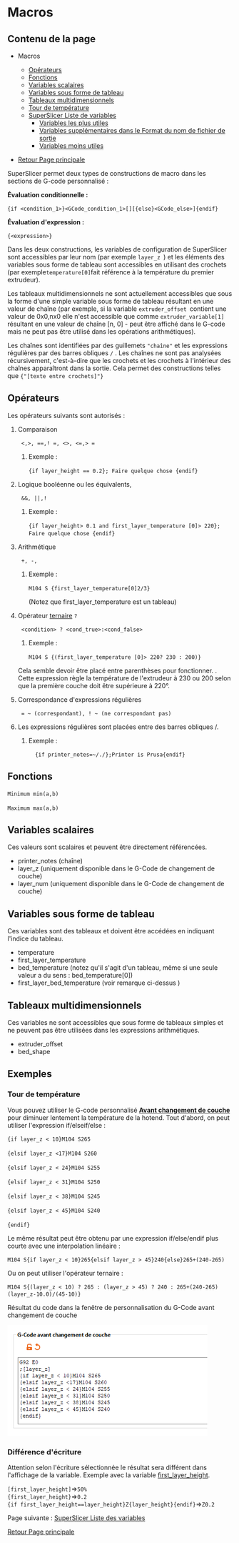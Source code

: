 # Macros

## Contenu de la page

* Macros
	* [Opérateurs](#opérateurs) 
	* [Fonctions](#fonctions) 
	* [Variables scalaires](#variables-scalaires) 
	* [Variables sous forme de tableau](#variables-sous-forme-de-tableau)
	* [Tableaux multidimensionnels](#tableaux-multidimensionnels)
	* [Tour de température](#tour-de-température)
	* [SuperSlicer Liste de variables](#superslicer-liste-de-variables) 
		* [Variables les plus utiles](#variables-les-plus-utiles)
		* [Variables supplémentaires dans le Format du nom de fichier de sortie](#variables-supplémentaires-dans-le-format-du-nom-de-fichier-de-sortie) 
		* [Variables moins utiles](#variables-moins-utiles)  

* [Retour Page principale](../superslicer.md)


SuperSlicer permet deux types de constructions de macro dans les sections de G-code personnalisé :

**Évaluation conditionnelle :**

	{if <condition_1>}<GCode_condition_1>[][{else}<GCode_else>]{endif}

**Évaluation d'expression :**

	{<expression>}

Dans les deux constructions, les variables de configuration de SuperSlicer sont accessibles par leur nom (par exemple `layer_z `) et les éléments des variables sous forme de tableau sont accessibles en utilisant des crochets (par exemple` temperature[0] `fait référence à la température du premier extrudeur).

Les tableaux multidimensionnels ne sont actuellement accessibles que sous la forme d'une simple variable sous forme de tableau résultant en une valeur de chaîne (par exemple, si la variable 	`extruder_offset `contient une valeur de 0x0,nx0 elle n'est accessible que comme  	`extruder_variable[1]` résultant en une valeur de chaîne [n, 0] - peut être affiché dans le G-code mais ne peut pas être utilisé dans les opérations arithmétiques).

Les chaînes sont identifiées par des guillemets `"chaîne"` et les expressions régulières par des barres obliques `/` . Les chaînes ne sont pas analysées récursivement, c'est-à-dire que les crochets et les crochets à l'intérieur des chaînes apparaîtront dans la sortie. Cela permet des constructions telles que 	`{"[texte entre crochets]"}`


## Opérateurs

Les opérateurs suivants sont autorisés :

1. Comparaison 

		<,>, ==,! =, <>, <=,> =

    1. Exemple : 

		`{if layer_height == 0.2}; Faire quelque chose {endif}`

1. Logique booléenne ou les équivalents, 

		&&, ||,!

    1. Exemple : 

		`{if layer_height> 0.1 and first_layer_temperature [0]> 220}; Faire quelque chose {endif}`

1. Arithmétique

		+, -, 

    1. Exemple : 

		`M104 S {first_layer_temperature[0]2/3}`

        (Notez que first_layer_temperature est un tableau)

1. Opérateur [ternaire](https://fr.wikipedia.org/wiki/Op%C3%A9ration_ternaire#:~:text=En%20informatique%2C%20un%20op%C3%A9rateur%20ternaire,qui%20d%C3%A9finit%20une%20expression%20conditionnelle.) `?`

		<condition> ? <cond_true>:<cond_false>

    1. Exemple : 

		`M104 S {(first_layer_temperature [0]> 220? 230 : 200)}`

    Cela semble devoir être placé entre parenthèses pour fonctionner. . Cette expression règle la température de l'extrudeur à 230 ou 200 selon que la première couche doit être supérieure à 220°.

1. Correspondance d'expressions régulières 

		= ~ (correspondant), ! ~ (ne correspondant pas)

1. Les expressions régulières sont placées entre des barres obliques /. 
   1. Exemple : 

			{if printer_notes=~/./};Printer is Prusa{endif}


## Fonctions

	Minimum min(a,b)

	Maximum max(a,b)
	
## Variables scalaires
Ces valeurs sont scalaires et peuvent être directement référencées.

- printer_notes (chaîne)
- layer_z (uniquement disponible dans le G-Code de changement de couche)
- layer_num (uniquement disponible dans le G-Code de changement de couche)
	
## Variables sous forme de tableau

Ces variables sont des tableaux et doivent être accédées en indiquant l'indice du tableau.

- temperature
- first_layer_temperature
- bed_temperature (notez qu'il s'agit d'un tableau, même si une seule valeur a du sens : bed_temperature[0])
- first_layer_bed_temperature (voir remarque ci-dessus )
	
## Tableaux multidimensionnels
Ces variables ne sont accessibles que sous forme de tableaux simples et ne peuvent pas être utilisées dans les expressions arithmétiques.

- extruder_offset
- bed_shape

## Exemples

### Tour de température
Vous pouvez utiliser le G-code personnalisé **[Avant changement de couche](../variable/before_layer_gcode.md)** pour diminuer lentement la température de la hotend. Tout d'abord, on peut utiliser l'expression if/elseif/else :

	{if layer_z < 10}M104 S265

	{elsif layer_z <17}M104 S260

	{elsif layer_z < 24}M104 S255

	{elsif layer_z < 31}M104 S250

	{elsif layer_z < 38}M104 S245

	{elsif layer_z < 45}M104 S240

	{endif}

Le même résultat peut être obtenu par une expression if/else/endif plus courte avec une interpolation linéaire :

	M104 S{if layer_z < 10}265{elsif layer_z > 45}240{else}265+(240-265)

Ou on peut utiliser l'opérateur ternaire :

	M104 S{(layer_z < 10) ? 265 : (layer_z > 45) ? 240 : 265+(240-265)(layer_z-10.0)/(45-10)}

Résultat du code dans la fenêtre de personnalisation du G-Code avant changement de couche

![Image : Exemple dans SuperSlicer](./images/001.png)
### Différence d'écriture

Attention selon l'écriture sélectionnée le résultat sera différent dans l'affichage de la variable. Exemple avec la variable [first_layer_height](../variable/first_layer_height.md).

`[first_layer_height]`=>`50%`  
`{first_layer_height}`=>`0.2`  
`{if first_layer_height==layer_height}Z{layer_height}{endif}`=>`Z0.2`



Page suivante : [SuperSlicer Liste des variables](../variable/variable_list.md) 

[Retour Page principale](../superslicer.md)

